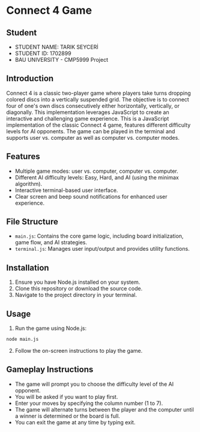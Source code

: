 # Connect 4 Game

## Student
- STUDENT NAME: TARIK SEYCERİ
- STUDENT ID: 1702899
- BAU UNIVERSITY - CMP5999 Project

## Introduction

Connect 4 is a classic two-player game where players take turns dropping colored discs 
into a vertically suspended grid. The objective is to connect four of one's own discs 
consecutively either horizontally, vertically, or diagonally. This implementation 
leverages JavaScript to create an interactive and challenging game experience.
This is a JavaScript implementation of the classic Connect 4 game, features different 
difficulty levels for AI opponents. The game can be played in the terminal and supports 
user vs. computer as well as computer vs. computer modes.

## Features

- Multiple game modes: user vs. computer, computer vs. computer.
- Different AI difficulty levels: Easy, Hard, and AI (using the minimax algorithm).
- Interactive terminal-based user interface.
- Clear screen and beep sound notifications for enhanced user experience.

## File Structure

- `main.js`: Contains the core game logic, including board initialization, game flow, and AI strategies.
- `terminal.js`: Manages user input/output and provides utility functions.

## Installation

1. Ensure you have Node.js installed on your system.
2. Clone this repository or download the source code.
3. Navigate to the project directory in your terminal.

## Usage

1. Run the game using Node.js:

```bash
node main.js
```

2. Follow the on-screen instructions to play the game.

## Gameplay Instructions

- The game will prompt you to choose the difficulty level of the AI opponent.
- You will be asked if you want to play first.
- Enter your moves by specifying the column number (1 to 7).
- The game will alternate turns between the player and the computer until a winner is determined or the board is full.
- You can exit the game at any time by typing exit.

